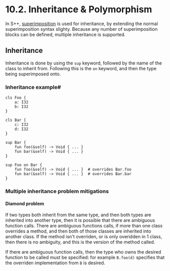 # 10.2. Inheritance &amp; Polymorphism
In S++, [superimposition](10-1-Classes-Objects.md#superimposition) is used for inheritance, by extending the normal 
superimposition syntax slighty. Because any number of superimposition blocks can be defined, multiple inheritance is 
supported.

## Inheritance
Inheritance is done by using the `sup` keyword, followed by the name of the class to inherit from. Following this is 
the `on` keyword, and then the type being superimposed onto.

### Inheritance example#
```s++
cls Foo {
    a: I32
    b: I32
}

cls Bar {
    c: I32
    d: I32
}

sup Bar {
    fun foo(&self) -> Void { ... }
    fun bar(&self) -> Void { ... }
}

sup Foo on Bar {
    fun foo(&self) -> Void { ... }  # overrides Bar.foo
    fun bar(&self) -> Void { ... }  # overrides Bar.bar
}
```

### Multiple inheritance problem mitigations
#### Diamond problem
If two types both inherit from the same type, and then both types are inherited into another type, then it is 
possible that there are ambiguous function calls. There are ambiguous functions calls, if more than one class 
overrides a method, and then both of those classes are inherited into another class. If the method isn't overriden, 
or is only overidden in 1 class, then there is no ambiguity, and this is the version of the method called.

If there are ambiguous function calls, then the type who owns the desired function to be called must be specified: 
for example `B.foo(d)` specifies that the overriden implementation from `B` is desired.
